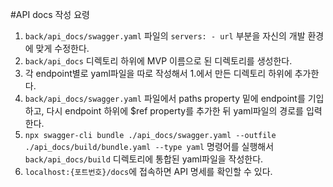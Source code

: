 #API docs 작성 요령
1. ```back/api_docs/swagger.yaml``` 파일의 ```servers: - url``` 부분을 자신의 개발 환경에 맞게 수정한다.
2. ```back/api_docs``` 디렉토리 하위에 MVP 이름으로 된 디렉토리를 생성한다.
3. 각 endpoint별로 yaml파일을 따로 작성해서 1.에서 만든 디렉토리 하위에 추가한다.
4. ```back/api_docs/swagger.yaml``` 파일에서 paths property 밑에 endpoint를 기입하고, 다시 endpoint 하위에 $ref property를 추가한 뒤 yaml파일의 경로를 입력한다.
5. ```npx swagger-cli bundle ./api_docs/swagger.yaml --outfile ./api_docs/build/bundle.yaml --type yaml``` 명령어를 실행해서 ```back/api_docs/build``` 디렉토리에 통합된 yaml파일을 작성한다.
6. ```localhost:{포트번호}/docs```에 접속하면 API 명세를 확인할 수 있다.
